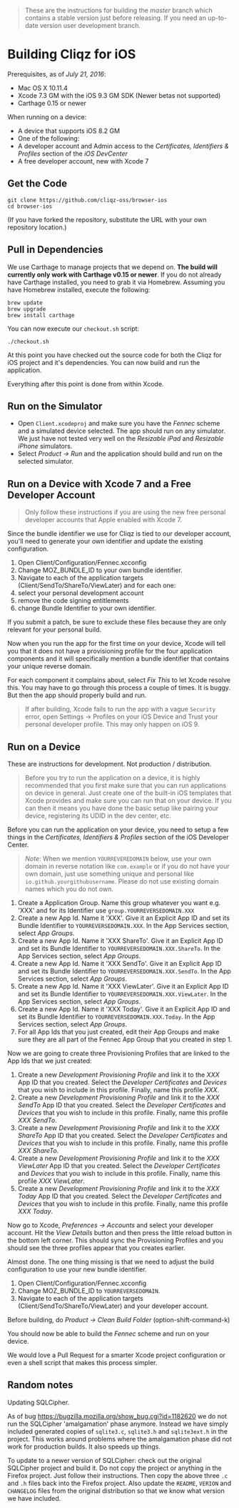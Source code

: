 > These are the instructions for building the *master* branch which contains a stable version just before releasing. If you need an up-to-date version user development branch.

Building Cliqz for iOS
========================

Prerequisites, as of *July 21, 2016*:

* Mac OS X 10.11.4
* Xcode 7.3 GM with the iOS 9.3 GM SDK (Newer betas not supported)
* Carthage 0.15 or newer


When running on a device:

* A device that supports iOS 8.2 GM
* One of the following:
 * A developer account and Admin access to the *Certificates, Identifiers & Profiles* section of the *iOS DevCenter*
 * A free developer account, new with Xcode 7

Get the Code
-----------

```
git clone https://github.com/cliqz-oss/browser-ios
cd browser-ios
```

(If you have forked the repository, substitute the URL with your own repository location.)

Pull in Dependencies
--------------------

We use Carthage to manage projects that we depend on. __The build will currently only work with Carthage v0.15 or newer__. If you do not already have Carthage installed, you need to grab it via Homebrew. Assuming you have Homebrew installed, execute the following:

```
brew update
brew upgrade
brew install carthage
```


You can now execute our `checkout.sh` script:

```
./checkout.sh
```


At this point you have checked out the source code for both the Cliqz for iOS project and it's dependencies. You can now build and run the application.

Everything after this point is done from within Xcode.

Run on the Simulator
-----------------

* Open `Client.xcodeproj` and make sure you have the *Fennec* scheme and a simulated device selected. The app should run on any simulator. We just have not tested very well on the *Resizable iPad* and *Resizable iPhone* simulators.
* Select *Product -> Run* and the application should build and run on the selected simulator.

Run on a Device with Xcode 7 and a Free Developer Account
---------------

> Only follow these instructions if you are using the new free personal developer accounts that Apple enabled with Xcode 7.

Since the bundle identifier we use for Cliqz is tied to our developer account, you'll need to generate your own identifier and update the existing configuration.

1. Open Client/Configuration/Fennec.xcconfig
2. Change MOZ_BUNDLE_ID to your own bundle identifier.
3. Navigate to each of the application targets (Client/SendTo/ShareTo/ViewLater) and for each one:
  1. select your personal development account
  2. remove the code signing entitlements
  3. change Bundle Identifier to your own identifier.

If you submit a patch, be sure to exclude these files because they are only relevant for your personal build.

Now when you run the app for the first time on your device, Xcode will tell you that it does not have a provisioning profile for the four application components and it will specifically mention a bundle identifier that contains your unique reverse domain.

For each component it complains about, select *Fix This* to let Xcode resolve this. You may have to go through this process a couple of times. It is buggy. But then the app should properly build and run.

> If after building, Xcode fails to run the app with a vague `Security` error, open Settings -> Profiles on your iOS Device and Trust your personal developer profile. This may only happen on iOS 9.

Run on a Device
---------------

These are instructions for development. Not production / distribution.

> Before you try to run the application on a device, it is highly recommended that you first make sure that you can run applications on device in general. Just create one of the built-in iOS templates that Xcode provides and make sure you can run that on your device. If you can then it means you have done the basic setup like pairing your device, registering its UDID in the dev center, etc.

Before you can run the application on your device, you need to setup a few things in the *Certificates, Identifiers & Profiles* section of the iOS Developer Center.

> _Note_: When we mention `YOURREVEREDOMAIN` below, use your own domain in reverse notation like `com.example` or if you do not have your own domain, just use something unique and personal like `io.github.yourgithubusername`. Please do not use existing domain names which you do not own.

1. Create a Application Group. Name this group whatever you want e.g. 'XXX' and for its Identifier use `group.YOURREVERSEDOMAIN.XXX`
2. Create a new App Id. Name it 'XXX'. Give it an Explicit App ID and set its Bundle Identifier to `YOURREVERSEDOMAIN.XXX`. In the App Services section, select *App Groups*.
3. Create a new App Id. Name it 'XXX ShareTo'. Give it an Explicit App ID and set its Bundle Identifier to `YOURREVERSEDOMAIN.XXX.ShareTo`. In the App Services section, select *App Groups*.
4. Create a new App Id. Name it 'XXX SendTo'. Give it an Explicit App ID and set its Bundle Identifier to `YOURREVERSEDOMAIN.XXX.SendTo`. In the App Services section, select *App Groups*.
5. Create a new App Id. Name it 'XXX ViewLater'. Give it an Explicit App ID and set its Bundle Identifier to `YOURREVERSEDOMAIN.XXX.ViewLater`. In the App Services section, select *App Groups*.
6. Create a new App Id. Name it 'XXX Today'. Give it an Explicit App ID and set its Bundle Identifier to `YOURREVERSEDOMAIN.XXX.Today`. In the App Services section, select *App Groups*.
7. For all App Ids that you just created, edit their App Groups and make sure they are all part of the Fennec App Group that you created in step 1.

Now we are going to create three Provisioning Profiles that are linked to the App Ids that we just created:

1. Create a new *Development Provisioning Profile* and link it to the *XXX* App ID that you created. Select the *Developer Certificates* and *Devices* that you wish to include in this profile. Finally, name this profile *XXX*.
2. Create a new *Development Provisioning Profile* and link it to the *XXX SendTo* App ID that you created. Select the *Developer Certificates* and *Devices* that you wish to include in this profile. Finally, name this profile *XXX SendTo*.
3. Create a new *Development Provisioning Profile* and link it to the *XXX ShareTo* App ID that you created. Select the *Developer Certificates* and *Devices* that you wish to include in this profile. Finally, name this profile *XXX ShareTo*.
4. Create a new *Development Provisioning Profile* and link it to the *XXX ViewLater* App ID that you created. Select the *Developer Certificates* and *Devices* that you wish to include in this profile. Finally, name this profile *XXX ViewLater*.
5. Create a new *Development Provisioning Profile* and link it to the *XXX Today* App ID that you created. Select the *Developer Certificates* and *Devices* that you wish to include in this profile. Finally, name this profile *XXX Today*.

Now go to Xcode, *Preferences -> Accounts* and select your developer account. Hit the *View Details* button and then press the little reload button in the bottom left corner. This should sync the Provisioning Profiles and you should see the three profiles appear that you creates earlier.

Almost done. The one thing missing is that we need to adjust the build configuration to use your new bundle identifier.

1. Open Client/Configuration/Fennec.xcconfig
2. Change MOZ_BUNDLE_ID to `YOURREVERSEDOMAIN`.
3. Navigate to each of the application targets (Client/SendTo/ShareTo/ViewLater) and your developer account.

Before building, do *Product -> Clean Build Folder* (option-shift-command-k)

You should now be able to build the *Fennec* scheme and run on your device.

We would love a Pull Request for a smarter Xcode project configuration or even a shell script that makes this process simpler.


Random notes
------------

Updating SQLCipher.

As of bug https://bugzilla.mozilla.org/show_bug.cgi?id=1182620 we do not run the SQLCipher 'amalgamation' phase anymore. Instead we have simply included generated copies of `sqlite3.c`, `sqlite3.h` and `sqlite3ext.h` in the project. This works around problems where the amalgamation phase did not work for production builds. It also speeds up things.

To update to a newer version of SQLCipher: check out the original SQLCipher project and build it. Do not copy the project or anything in the Firefox project. Just follow their instructions. Then copy the above three `.c` and `.h` files back into the Firefox project. Also update the `README`, `VERION` and `CHANGELOG` files from the original distribution so that we know what version we have included.
